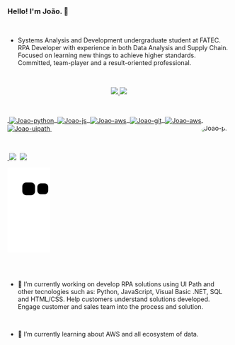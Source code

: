 ### Hello! I'm João. 🤖

<br>

- Systems Analysis and Development undergraduate student at FATEC. RPA Developer with experience in both Data Analysis and Supply Chain. Focused on learning new things to achieve higher standards. Committed, team-player and a result-oriented professional.

##

<br>

<div align="center">
  <a href="https://github.com/peerezjoao">
  <img height="180em" src="https://github-readme-stats.vercel.app/api?username=peerezjoao&show_icons=true&theme=blueberry&include_all_commits=true&count_private=true"/>
  <img height="180em" src="https://github-readme-stats.vercel.app/api/top-langs/?username=peerezjoao&layout=compact&langs_count=7&theme=blueberry"/>
</div>

##

<div style="display: inline_block"><br>
  &nbsp;<img align="center" alt="Joao-python" height="30" width="40" src="https://cdn.jsdelivr.net/gh/devicons/devicon/icons/python/python-original.svg">&nbsp;
  <img align="center" alt="Joao-js" height="30" width="40" src="https://cdn.jsdelivr.net/gh/devicons/devicon/icons/javascript/javascript-plain.svg">&nbsp;
  <img align="center" alt="Joao-aws" height="30" width="40" src="https://cdn.jsdelivr.net/gh/devicons/devicon/icons/postgresql/postgresql-original-wordmark.svg">&nbsp;
  <img align="center" alt="Joao-git" height="30" width="40" src="https://cdn.jsdelivr.net/gh/devicons/devicon/icons/git/git-plain-wordmark.svg">&nbsp;
  <img align="center" alt="Joao-aws" height="30" width="40" src="https://cdn.jsdelivr.net/gh/devicons/devicon/icons/amazonwebservices/amazonwebservices-original-wordmark.svg">&nbsp;
  <img align="center" alt="Joao-uipath" height="30" width="40" src="https://seekvectorlogo.com/wp-content/uploads/2019/07/uipath-vector-logo.png">&nbsp;
  <img align="right" alt="Joao-pic" height="150" style="border-radius:50px;" src="https://clubedosgeeks.com.br/wp-content/uploads/2016/01/dormrm.gif">
</div>

<br>

##

<div> 
    &nbsp;<a href = "mailto:peerezjoao1@gmail.com"><img src="https://img.shields.io/badge/-Gmail-%23333?style=for-the-badge&logo=gmail&logoColor=white" target="_blank"></a>&nbsp;
  <a href="https://www.linkedin.com/in/joaovitorperez/" target="_blank"><img src="https://img.shields.io/badge/-LinkedIn-%230077B5?style=for-the-badge&logo=linkedin&logoColor=white" target="_blank"></a>&nbsp;
 
  ![Snake animation](https://github.com/rafaballerini/rafaballerini/blob/output/github-contribution-grid-snake.svg)
  
</div>

<br>

##

- 💼 I’m currently working on develop RPA solutions using UI Path and other tecnologies such as: Python, JavaScript, Visual Basic .NET, SQL and HTML/CSS. Help customers understand solutions developed. Engage customer and sales team into the process and solution.

<br>

- 📙 I’m currently learning about AWS and all ecosystem of data.

##

